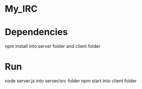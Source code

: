 # My_IRC

# Dependencies
npm install into server folder and client folder

# Run
node server.js into server/src folder 
npm start into client folder
